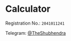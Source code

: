 # Calculator

Registration No.:  `2041011241`

Telegram: [@TheShubhendra](https://t.me/TheShubhendra)